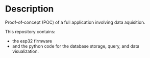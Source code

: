 # Description
Proof-of-concept (POC) of a full application involving data aquisition.

This repository contains:
- the esp32 firmware
- and the python code for the database storage, query, and data visualization.

